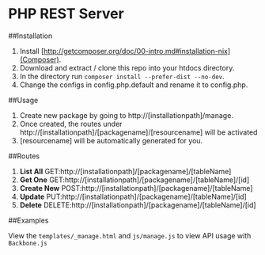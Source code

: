 PHP REST Server
===============

##Installation

1. Install [http://getcomposer.org/doc/00-intro.md#installation-nix](Composer).
1. Download and extract / clone this repo into your htdocs directory.
1. In the directory run ``composer install --prefer-dist --no-dev``.
1. Change the configs in config.php.default and rename it to config.php.


##Usage

1. Create new package by going to http://[installationpath]/manage.
1. Once created, the routes under http://[installationpath]/[packagename]/[resourcename] will be activated
1. [resourcename] will be automatically generated for you.

##Routes

1. **List All** GET:http://[installationpath]/[packagename]/[tableName]
1. **Get One**  GET:http://[installationpath]/[packagename]/[tableName]/[id]
1. **Create New**  POST:http://[installationpath]/[packagename]/[tableName]
1. **Update**  PUT:http://[installationpath]/[packagename]/[tableName]/[id]
1. **Delete**  DELETE:http://[installationpath]/[packagename]/[tableName]/[id]

##Examples

View the ``templates/_manage.html`` and ``js/manage.js`` to view API usage with ``Backbone.js``